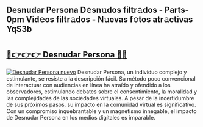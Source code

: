 ## Desnudar Persona D𝚎sn𝚞dos filtr𝚊dos - Parts-0pm Vid𝚎os filtr𝚊dos - N𝚞evas f𝚘tos atr𝚊ctivas YqS3b

# <h2><a href="http://mbc55x.tromn.icu/?c=Desnudar+Persona">🔗👉👉👉 Desnudar Persona 🔗🔗</a></h2>

[![Desnudar Persona nuevo](https://i.imgur.com/pEAQMta.gif)](http://mbc55x.tromn.icu/?c=Desnudar+Persona)
Desnudar Persona, un individuo complejo y estimulante, se resiste a la descripción fácil. Su método poco convencional de interactuar con audiencias en línea ha atraído y ofendido a los observadores, estimulando debates sobre el consentimiento, la moralidad y las complejidades de las sociedades virtuales. A pesar de la incertidumbre de sus próximos pasos, su impacto en la comunidad virtual es significativo. Con un compromiso inquebrantable y un magnetismo innegable, el impacto de Desnudar Persona en los medios digitales es imparable.
